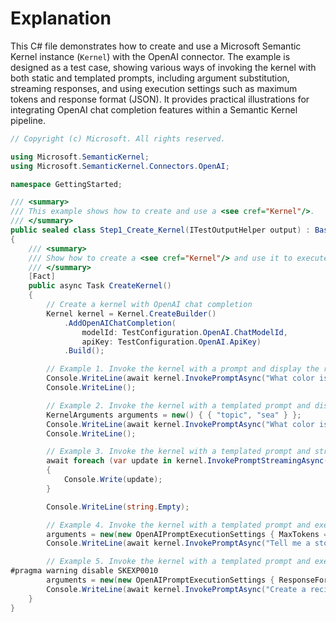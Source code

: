 # Explanation
This C# file demonstrates how to create and use a Microsoft Semantic Kernel instance (`Kernel`) with the OpenAI connector. The example is designed as a test case, showing various ways of invoking the kernel with both static and templated prompts, including argument substitution, streaming responses, and using execution settings such as maximum tokens and response format (JSON). It provides practical illustrations for integrating OpenAI chat completion features within a Semantic Kernel pipeline.

```csharp
// Copyright (c) Microsoft. All rights reserved.

using Microsoft.SemanticKernel;
using Microsoft.SemanticKernel.Connectors.OpenAI;

namespace GettingStarted;

/// <summary>
/// This example shows how to create and use a <see cref="Kernel"/>.
/// </summary>
public sealed class Step1_Create_Kernel(ITestOutputHelper output) : BaseTest(output)
{
    /// <summary>
    /// Show how to create a <see cref="Kernel"/> and use it to execute prompts.
    /// </summary>
    [Fact]
    public async Task CreateKernel()
    {
        // Create a kernel with OpenAI chat completion
        Kernel kernel = Kernel.CreateBuilder()
            .AddOpenAIChatCompletion(
                modelId: TestConfiguration.OpenAI.ChatModelId,
                apiKey: TestConfiguration.OpenAI.ApiKey)
            .Build();

        // Example 1. Invoke the kernel with a prompt and display the result
        Console.WriteLine(await kernel.InvokePromptAsync("What color is the sky?"));
        Console.WriteLine();

        // Example 2. Invoke the kernel with a templated prompt and display the result
        KernelArguments arguments = new() { { "topic", "sea" } };
        Console.WriteLine(await kernel.InvokePromptAsync("What color is the {{$topic}}?", arguments));
        Console.WriteLine();

        // Example 3. Invoke the kernel with a templated prompt and stream the results to the display
        await foreach (var update in kernel.InvokePromptStreamingAsync("What color is the {{$topic}}? Provide a detailed explanation.", arguments))
        {
            Console.Write(update);
        }

        Console.WriteLine(string.Empty);

        // Example 4. Invoke the kernel with a templated prompt and execution settings
        arguments = new(new OpenAIPromptExecutionSettings { MaxTokens = 500, Temperature = 0.5 }) { { "topic", "dogs" } };
        Console.WriteLine(await kernel.InvokePromptAsync("Tell me a story about {{$topic}}", arguments));

        // Example 5. Invoke the kernel with a templated prompt and execution settings configured to return JSON
#pragma warning disable SKEXP0010
        arguments = new(new OpenAIPromptExecutionSettings { ResponseFormat = "json_object" }) { { "topic", "chocolate" } };
        Console.WriteLine(await kernel.InvokePromptAsync("Create a recipe for a {{$topic}} cake in JSON format", arguments));
    }
}
```